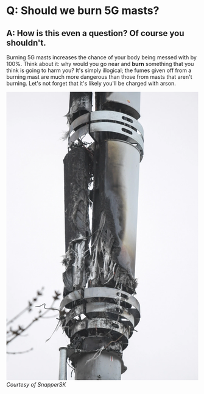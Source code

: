 # Q: Should we burn 5G masts?
## A: How is this even a question? Of course you shouldn't.

Burning 5G masts increases the chance of your body being messed with by 100%. Think about it: why would you go near and **burn** something that you think is going to harm you? It's simply illogical; the fumes given off from a burning mast are much more dangerous than those from masts that aren't burning. Let's not forget that it's likely you'll be charged with arson.

![Arson](/assets/arson.webp)
*Courtesy of SnapperSK*